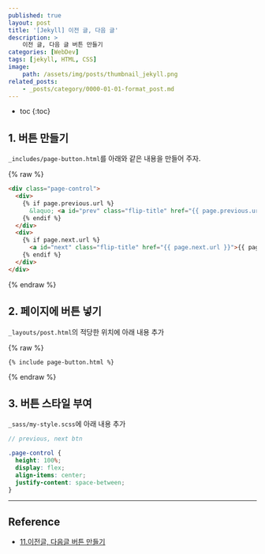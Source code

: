 ```yaml
---
published: true
layout: post
title: '[Jekyll] 이전 글, 다음 글'
description: >
    이전 글, 다음 글 버튼 만들기
categories: [WebDev]
tags: [jekyll, HTML, CSS]
image:
    path: /assets/img/posts/thumbnail_jekyll.png
related_posts:
    - _posts/category/0000-01-01-format_post.md
---
```

* toc
{:toc}

## 1. 버튼 만들기

`_includes/page-button.html`를 아래와 같은 내용을 만들어 주자.  

{% raw %}
```html
<div class="page-control">
  <div>
    {% if page.previous.url %}
      &laquo; <a id="prev" class="flip-title" href="{{ page.previous.url }}">{{ page.previous.title }}</a>
    {% endif %}
  </div>
  <div>
    {% if page.next.url %}
      <a id="next" class="flip-title" href="{{ page.next.url }}">{{ page.next.title }}</a> &raquo;
    {% endif %}
  </div>
</div>
```
{% endraw %}

## 2. 페이지에 버튼 넣기

`_layouts/post.html`의 적당한 위치에 아래 내용 추가  

{% raw %}
```liquid
{% include page-button.html %}
```
{% endraw %}

## 3. 버튼 스타일 부여

`_sass/my-style.scss`에 아래 내용 추가  

```scss
// previous, next btn

.page-control {
  height: 100%;
  display: flex;
  align-items: center;
  justify-content: space-between;
}
```

---
## Reference
- [11.이전글, 다음글 버튼 만들기](https://khw11044.github.io/blog/githubpages/2020-12-26-making-blog-11/)